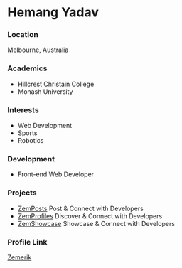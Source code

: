 # Hemang Yadav

### Location

Melbourne, Australia

### Academics

- Hillcrest Christain College
- Monash University

### Interests

- Web Development
- Sports
- Robotics

### Development

- Front-end Web Developer

### Projects

- [ZemPosts](https://github.com/Zemerik/ZemPosts) Post & Connect with Developers
- [ZemProfiles](https://github.com/Zemerik/ZemProfiles) Discover & Connect with Developers
- [ZemShowcase](https://github.com/Zemerik/ZemShowcase) Showcase & Connect with Developers

### Profile Link

[Zemerik](https://github.com/Zemerik)